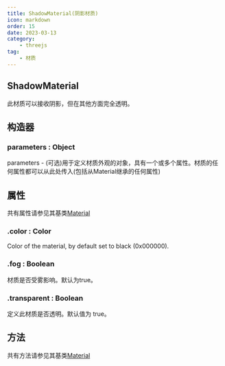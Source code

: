 ```yaml
---
title: ShadowMaterial(阴影材质)
icon: markdown
order: 15
date: 2023-03-13
category:
    - threejs
tag:
    - 材质
---
```


## ShadowMaterial

此材质可以接收阴影，但在其他方面完全透明。

## 构造器

### parameters : Object

parameters - (可选)用于定义材质外观的对象，具有一个或多个属性。材质的任何属性都可以从此处传入(包括从Material继承的任何属性)

## 属性

共有属性请参见其基类[Material](/threejs/材质/材质.md)

### .color : Color

Color of the material, by default set to black (0x000000).

### .fog : Boolean

材质是否受雾影响。默认为true。

### .transparent : Boolean

定义此材质是否透明。默认值为 true。

## 方法

共有方法请参见其基类[Material](/threejs/材质/材质.md)
